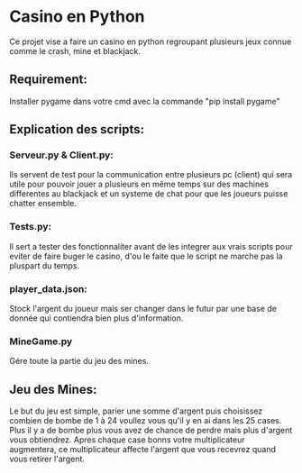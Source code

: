 # Casino en Python
Ce projet vise a faire un casino en python regroupant plusieurs jeux connue comme le crash, mine et blackjack.

## Requirement:
Installer pygame dans votre cmd avec la commande "pip install pygame"

## Explication des scripts:
### Serveur.py & Client.py:
Ils servent de test pour la communication entre plusieurs pc (client) qui sera utile pour pouvoir jouer a plusieurs en même temps sur des machines differentes au blackjack et un systeme de chat pour que les joueurs puisse chatter ensemble.

### Tests.py:
Il sert a tester des fonctionnaliter avant de les integrer aux vrais scripts pour eviter de faire buger le casino, d'ou le faite que le script ne marche pas la pluspart du temps.

### player_data.json:
Stock l'argent du joueur mais ser changer dans le futur par une base de donnée qui contiendra bien plus d'information.

### MineGame.py 
Gére toute la partie du jeu des mines.

## Jeu des Mines:
Le but du jeu est simple, parier une somme d'argent puis choisissez combien de bombe de 1 à 24 voullez vous qu'il y en ai dans les 25 cases. Plus il y a de bombe plus vous avez de chance de perdre mais plus d'argent vous obtiendrez. Apres chaque case bonns votre multiplicateur augmentera, ce multiplicateur affecte l'argent que vous recevrez quand vous retirer l'argent.
